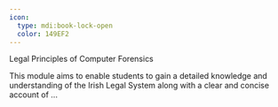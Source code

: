 ```yaml
---
icon:
  type: mdi:book-lock-open
  color: 149EF2
---
```

Legal Principles of Computer Forensics

This module aims to enable students to gain a detailed knowledge and understanding of the Irish Legal System along with a clear and concise account of ... 
